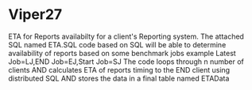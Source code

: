 # Viper27
ETA for Reports availabilty for a client's Reporting system.
The attached SQL named ETA.SQL code based on SQL will be able to determine availability of reports based on some benchmark jobs example Latest Job=LJ,END Job=EJ,Start Job=SJ
The code loops through n number of clients AND calculates ETA of reports timing to the END client using distributed SQL AND stores the data in a final table named ETAData

